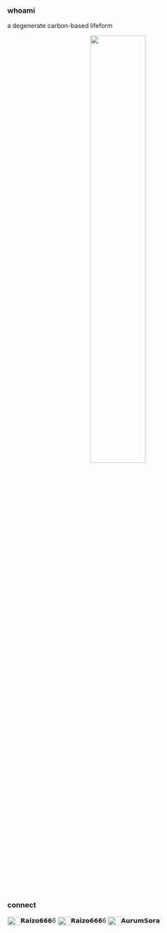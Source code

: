 ### whoami

a degenerate carbon-based lifeform

<div align="center">
    <img src="https://github.com/pnrjason/pnrjason/assets/39984351/765c3c4c-a64f-4f92-9028-f5f8cbc9b765" width="50%" height="50%">
</div>

### connect
<p align="left">
<img align="center" src="https://www.svgrepo.com/show/331368/discord-v2.svg" height="20" width="30"/>𝗥𝗮𝗶𝘇𝗼𝟲𝟲𝟲6
<img align="center" src="https://www.svgrepo.com/show/452115/telegram.svg" height="20" width="30"/>𝗥𝗮𝗶𝘇𝗼𝟲𝟲𝟲6
<img align="center" src="https://www.svgrepo.com/show/448251/twitch.svg" height="20" width="30"/>𝗔𝘂𝗿𝘂𝗺𝗦𝗼𝗿𝗮
